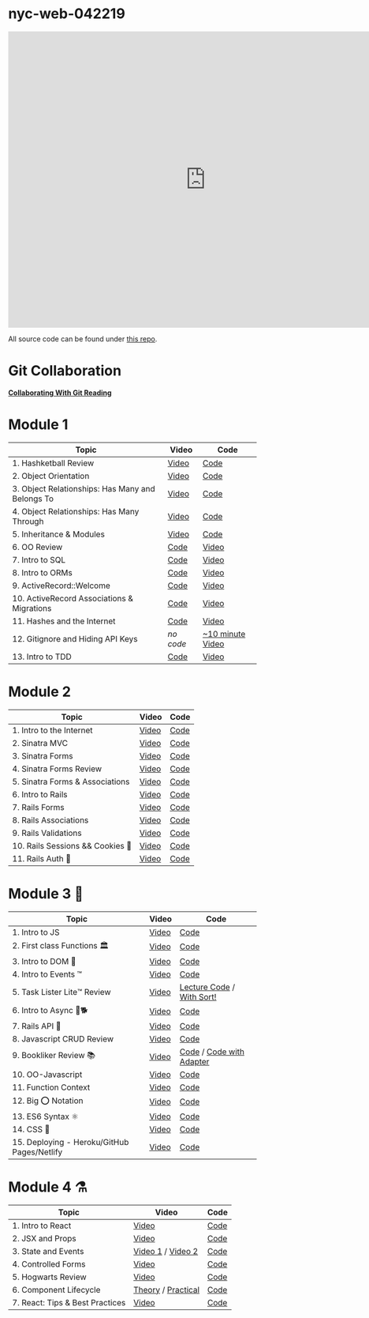 # nyc-web-042219


<iframe src="https://calendar.google.com/calendar/embed?src=flatironschool.com_q50a6kfvee4633jd987akvl62s%40group.calendar.google.com&ctz=America%2FNew_York" style="border: 0" width="800" height="600" frameborder="0" scrolling="no"></iframe>

All source code can be found under [this repo](https://github.com/learn-co-students/nyc-web-students-042219).

# Git Collaboration

[**Collaborating With Git Reading**](https://github.com/learn-co-students/collaborating-with-git-crash-course)

# Module 1

| **Topic**                  | **Video**                              | **Code**                         |
| -------------------------- | -------------------------------------  | ----------------------------     |
| 1. Hashketball Review      |  [Video](https://www.youtube.com/watch?v=ryZEttt80HE&feature=youtu.be)  |  [Code](https://github.com/learn-co-students/nyc-web-students-042219/tree/master/01-hashketball-review)   |
| 2. Object Orientation | [Video](https://www.youtube.com/watch?v=peEedFFGgNM&feature=youtu.be) | [Code](https://github.com/learn-co-students/nyc-web-students-042219/tree/master/02-intro-to-oo) |
| 3. Object Relationships: Has Many and Belongs To | [Video](https://www.youtube.com/watch?v=1PW3OzrnXWs&feature=youtu.be) | [Code](https://github.com/learn-co-students/nyc-web-students-042219/tree/master/03-oo-relations-one-to-many) |
|4. Object Relationships: Has Many Through | [Video](https://www.youtube.com/watch?v=f2WcEFvnvGE&feature=youtu.be) | [Code](https://github.com/learn-co-students/nyc-web-students-042219/tree/master/04-oo-many-to-many) |
|5. Inheritance & Modules | [Video](https://www.youtube.com/watch?v=RKfAAy-2mwg&feature=youtu.be)| [Code](https://github.com/learn-co-students/nyc-web-students-042219/tree/master/05-object-architecture) |
| 6. OO Review | [Code](https://github.com/learn-co-students/nyc-web-students-042219/tree/master/06-oo-review) | [Video](https://www.youtube.com/watch?v=GS4kdtt7v9E&feature=youtu.be) | 
| 7. Intro to SQL | [Code](https://github.com/learn-co-students/nyc-web-students-042219/tree/master/07-into-to-sql) | [Video](https://www.youtube.com/watch?v=_KTvw2uCNog&feature=youtu.be) |
| 8. Intro to ORMs | [Code](https://github.com/learn-co-students/nyc-web-students-042219/tree/master/08-intro-to-orms) | [Video](https://www.youtube.com/watch?v=bWEOWY4yB_s&feature=youtu.be) |
| 9. ActiveRecord::Welcome | [Code](https://github.com/learn-co-students/nyc-web-students-042219/tree/master/09-dynamic-orms) | [Video](https://www.youtube.com/watch?v=8q08xrdaGeA&feature=youtu.be) |
| 10. ActiveRecord Associations & Migrations | [Code](https://github.com/learn-co-students/nyc-web-students-042219/tree/master/10-activerecord) | [Video](https://www.youtube.com/watch?v=JT87HE8r7Zs&feature=youtu.be) |
| 11. Hashes and the Internet | [Code](https://github.com/learn-co-students/nyc-web-students-042219/tree/master/11-hashes-and-the-internet) | [Video](https://www.youtube.com/watch?v=656xb8_RCN8&feature=youtu.be) |
| 12. Gitignore and Hiding API Keys | _no code_ | [~10 minute Video](https://www.youtube.com/watch?v=5MEpPVREUjE&feature=youtu.be) |
| 13. Intro to TDD | [Code](https://github.com/learn-co-students/nyc-web-students-042219/tree/master/12-intro-to-tdd) | [Video](https://www.youtube.com/watch?v=6DGB_0VGsgg&feature=youtu.be) |

# Module 2

| **Topic**                  | **Video**                              | **Code**                         |
| -------------------------- | -------------------------------------  | ----------------------------     |
| 1. Intro to the Internet      |  [Video](https://youtu.be/xZTzg7v1jwk)  |  [Code](https://github.com/learn-co-students/nyc-web-students-042219/tree/master/13-rack-intro)   |
| 2. Sinatra MVC     |  [Video](https://youtu.be/AUKtc6Vmvy4)  |  [Code](https://github.com/learn-co-students/nyc-web-students-042219/tree/master/14-sinatra-mvc)   |
| 3. Sinatra Forms     |  [Video](https://youtu.be/dqiG08RgBl4)  |  [Code](https://github.com/learn-co-students/nyc-web-students-042219/tree/master/15-sinatra-forms/rappers)   |
| 4. Sinatra Forms Review     |  [Video](https://youtu.be/aIjl13ZIK88)  |  [Code](https://github.com/learn-co-students/nyc-web-students-042219/tree/master/16-sinatra-forms-review/rappers)   |
| 5. Sinatra Forms & Associations     |  [Video](https://youtu.be/gs7rdKFPl5Q)  |  [Code](https://github.com/learn-co-students/nyc-web-students-042219/tree/master/17-sinatra-forms-associations/rappers)   |
| 6. Intro to Rails     |  [Video](https://youtu.be/UWx_0K9UFMc)  |  [Code](https://github.com/learn-co-students/nyc-web-students-042219/tree/master/18-rails-intro/rapper-app)   |
| 7. Rails Forms     |  [Video](https://youtu.be/vm4zEc-ck8g)  |  [Code](https://github.com/learn-co-students/nyc-web-students-042219/tree/master/19-rails-forms/rapper-app)   |
| 8. Rails Associations     |  [Video](https://youtu.be/J8OLn6pDbDk)  |  [Code](https://github.com/learn-co-students/nyc-web-students-042219/tree/master/20-rails-associations/rapper-app)   |
| 9. Rails Validations     |  [Video](https://youtu.be/h9JDtsbjYdY)  |  [Code](https://github.com/learn-co-students/nyc-web-students-042219/tree/master/20-rails-associations/rapper-app)   |
| 10. Rails Sessions && Cookies 🍪     |  [Video](https://youtu.be/VpYPbqfmADk)  |  [Code](https://github.com/learn-co-students/nyc-web-students-042219/tree/master/21-rails-session)   |
| 11. Rails Auth 🔐     |  [Video](https://youtu.be/Zhf02SpYy-4)  |  [Code](https://github.com/learn-co-students/nyc-web-students-042219/tree/master/22-rails-auth)   |


# Module 3 🤠

| **Topic**                  | **Video**                              | **Code**                         |
| -------------------------- | -------------------------------------  | ----------------------------     |
| 1. Intro to JS     |  [Video](https://youtu.be/aYTKb36Q97c)  |  [Code](https://github.com/learn-co-students/nyc-web-students-042219/tree/master/23-intro-to-js)   |
| 2. First class Functions 🏛     |  [Video](https://youtu.be/7TnIWlEybEI)  |  [Code](https://github.com/learn-co-students/nyc-web-students-042219/tree/master/24-scopes-closures-callbacks)   |
| 3. Intro to DOM 🌲    |  [Video](https://youtu.be/jt0FZPrHJTA)  |  [Code](https://github.com/learn-co-students/nyc-web-students-042219/tree/master/25-DOM-intro)   |
| 4. Intro to Events ™️     |  [Video](https://youtu.be/QNtro9mrOFE)  |  [Code](https://github.com/learn-co-students/nyc-web-students-042219/tree/master/26-intro-to-events)   |
| 5. Task Lister Lite™️ Review | [Video](https://youtu.be/mqTbcSZGBLU) | [Lecture Code](https://github.com/learn-co-students/nyc-web-students-042219/commit/0108d41148edfdac31579703d48b4c90c908cda0) / [With Sort!](https://github.com/learn-co-students/nyc-web-students-042219/tree/master/27-js-task-lister-review) | 
| 6. Intro to Async 🐶🐕 | [Video](https://youtu.be/M-nFOJ877ts) | [Code](https://github.com/learn-co-students/nyc-web-students-040119/tree/master/28-intro-to-AJAX) |
| 7. Rails API 🦍 | [Video](https://youtu.be/3V2zhGoQUks) | [Code](https://github.com/learn-co-students/nyc-web-students-042219/tree/master/28-rails-api) | 
| 8. Javascript CRUD Review | [Video](https://youtu.be/c836D2NDbSo) | [Code](https://github.com/learn-co-students/nyc-web-students-042219/tree/master/29-js-crud-review) |
| 9. Bookliker Review 📚 | [Video](https://youtu.be/Eaoqy5vpHDo) | [Code](https://github.com/learn-co-students/nyc-web-students-042219/tree/master/30-bookliker-review/bookliker-practice-challenge) / [Code with Adapter](https://github.com/learn-co-students/nyc-web-students-042219/blob/master/30-bookliker-review/bookliker-practice-challenge/js/index_with_bonus.js) |
| 10. OO-Javascript | [Video](https://youtu.be/M9zY-5s7-SA) | [Code](https://github.com/learn-co-students/nyc-web-students-042219/tree/master/31-OO-this) |
| 11. Function Context | [Video](https://www.youtube.com/watch?v=9g6XnGGFhXU&feature=youtu.be) | [Code](https://github.com/learn-co-students/nyc-web-students-042219/tree/master/32-function-context) |
| 12. Big ⭕️ Notation | [Video](https://youtu.be/NAH7D-ru6NY) | [Code](https://github.com/learn-co-students/nyc-web-students-042219/tree/master/40-big-o-notation) | 
| 13. ES6 Syntax ⚛️ | [Video](https://youtu.be/AbbdE0paJjo) | [Code](https://github.com/learn-co-students/nyc-web-students-042219/tree/master/35-es6-syntax) |
| 14. CSS 🦅 | [Video](https://www.youtube.com/watch?v=4bVY1kPPoGc) | [Code](https://github.com/learn-co-students/nyc-web-students-042219/tree/master/41-css-basics) |
| 15. Deploying - Heroku/GitHub Pages/Netlify | [Video](https://youtu.be/1OMJTZoso3E) | [Code](https://github.com/learn-co-students/nyc-web-students-042219/tree/master/36-deploying) |

# Module 4 ⚗️

| **Topic**                  | **Video**                              | **Code**                         |
| -------------------------- | -------------------------------------  | ----------------------------     |
| 1. Intro to React     |  [Video](https://youtu.be/25orjCHTtpQ)  |  [Code](https://github.com/learn-co-students/nyc-web-students-042219/tree/master/37-intro-to-react)   |
| 2. JSX and Props     |  [Video](https://youtu.be/IiXqantvAtI)  |  [Code](https://github.com/learn-co-students/nyc-web-students-042219/tree/master/38-jsx-and-props)   |
| 3. State and Events     |  [Video 1](https://youtu.be/9PF_f09CjQc) / [Video 2](https://youtu.be/MoPc8RTBP5k)  |  [Code](https://github.com/learn-co-students/nyc-web-students-042219/tree/master/39-state-and-events)   |
| 4. Controlled Forms    |  [Video](https://youtu.be/IKG_S15dh70)  |  [Code](https://github.com/learn-co-students/nyc-web-students-042219/tree/master/42-controlled-forms)   |
| 5. Hogwarts Review    |  [Video](https://youtu.be/sv8sD9NFRVs)  |  [Code](https://github.com/learn-co-students/nyc-web-students-042219/tree/master/43-hogwarts-review/hogwarts-nyc-web-career-042219)   |
| 6. Component Lifecycle    |  [Theory](https://www.youtube.com/watch?v=D5wwB7LvJrQ) / [Practical](https://youtu.be/qDTmcg-Ko80)  |  [Code](https://github.com/learn-co-students/nyc-web-students-042219/tree/master/44-component-lifecycle)   |
| 7. React: Tips & Best Practices    |  [Video](https://youtu.be/Y-SlswnZ-xo)  |  [Code](https://github.com/learn-co-students/nyc-web-students-042219/tree/master/45-react-best-practices)   |

